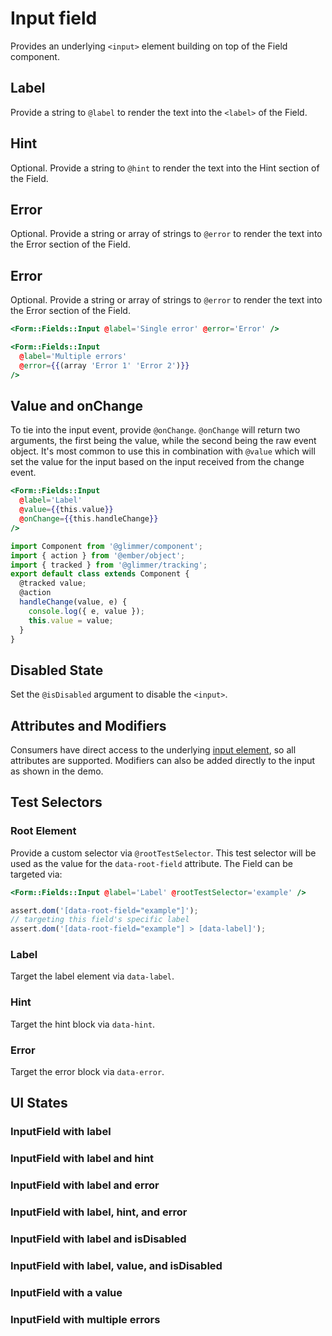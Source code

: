 # Input field

Provides an underlying `<input>` element building on top of the Field component.

## Label

Provide a string to `@label` to render the text into the `<label>` of the Field.

## Hint

Optional. Provide a string to `@hint` to render the text into the Hint section of the Field.

## Error

Optional. Provide a string or array of strings to `@error` to render the text into the Error section of the Field.

## Error

Optional. Provide a string or array of strings to `@error` to render the text into the Error section of the Field.

```hbs
<Form::Fields::Input @label='Single error' @error='Error' />
```

```hbs
<Form::Fields::Input
  @label='Multiple errors'
  @error={{(array 'Error 1' 'Error 2')}}
/>
```

## Value and onChange

To tie into the input event, provide `@onChange`. `@onChange` will return two arguments, the first being the value, while the second being the raw event object. It's most common to use this in combination with `@value` which will set the value for the input based on the input received from the change event.

```hbs
<Form::Fields::Input
  @label='Label'
  @value={{this.value}}
  @onChange={{this.handleChange}}
/>
```

```js
import Component from '@glimmer/component';
import { action } from '@ember/object';
import { tracked } from '@glimmer/tracking';
export default class extends Component {
  @tracked value;
  @action
  handleChange(value, e) {
    console.log({ e, value });
    this.value = value;
  }
}
```

## Disabled State

Set the `@isDisabled` argument to disable the `<input>`.

## Attributes and Modifiers

Consumers have direct access to the underlying [input element](https://developer.mozilla.org/en-US/docs/Web/HTML/Element/input), so all attributes are supported. Modifiers can also be added directly to the input as shown in the demo.

## Test Selectors

### Root Element

Provide a custom selector via `@rootTestSelector`. This test selector will be used as the value for the `data-root-field` attribute. The Field can be targeted via:

```hbs
<Form::Fields::Input @label='Label' @rootTestSelector='example' />
```

```js
assert.dom('[data-root-field="example"]');
// targeting this field's specific label
assert.dom('[data-root-field="example"] > [data-label]');
```

### Label

Target the label element via `data-label`.

### Hint

Target the hint block via `data-hint`.

### Error

Target the error block via `data-error`.

## UI States

### InputField with label

<div class='mb-4 w-64'>
  <Form::Fields::Input
    @label='Label'
  />
</div>

### InputField with label and hint

<div class='mb-4 w-64'>
  <Form::Fields::Input
    @label='Label'
    @hint='With hint text'
  />
</div>

### InputField with label and error

<div class='mb-4 w-64'>
  <Form::Fields::Input
    @label='Label'
    @error='With error text'
  />
</div>

### InputField with label, hint, and error

<div class='mb-4 w-64'>
  <Form::Fields::Input
    @label='Label'
    @hint='With hint text'
    @error='With error text'
  />
</div>

### InputField with label and isDisabled

<div class='mb-4 w-64'>
  <Form::Fields::Input
    @label='Label'
    @isDisabled={{true}}
  />
</div>

### InputField with label, value, and isDisabled

<div class='mb-4 w-64'>
  <Form::Fields::Input
    @label='Label'
    @isDisabled={{true}}
    @value='disabled'
  />
</div>

### InputField with a value

<div class='mb-4 w-64'>
<Form::Fields::Input
@label='Label'
@hint='With value'
@value='a value'
/>
</div>

### InputField with multiple errors

<div class='mb-4 w-64'>
  <Form::Fields::Input
    @label='Label'
    @error={{(array 'With error 1' 'With error 2' 'With error 3')}}
  />
</div>
